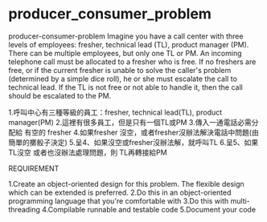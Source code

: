 # producer_consumer_problem
producer-consumer-problem
Imagine you have a call center with three levels of employees: fresher, technical lead (TL), product manager (PM).
 There can be multiple employees, but only one TL or PM. 
 An incoming telephone call must be allocated to a fresher who is free.
 If no freshers are free, or if the current fresher is unable to solve the caller's problem (determined by a simple dice roll),
 he or she must escalate the call to technical lead. 
 If the TL is not free or not able to handle it,
 then the call should be escalated to the PM.
 
  1.呼叫中心有三種等級的員工：fresher, technical lead(TL), product manager(PM)
  2.這裡有很多員工，但是只有一個TL或PM 
  3.傳入一通電話必需分配給 有空的 fresher
  4.如果fresher 沒空，或者fresher沒辦法解決電話中問題(由簡單的擲骰子決定)
  5.呈4、如果沒空或fresher沒辦法解，就呼叫TL
  6.呈5、如果 TL沒空 或者也沒辦法處理問題，則 TL再轉接給PM

REQUIREMENT

  1.Create an object-oriented design for this problem. The flexible design which can be extended is preferred.
  2.Do this in an object-oriented programming language that you're comfortable with
  3.Do this with multi-threading
  4.Compilable runnable and testable code
  5.Document your code
